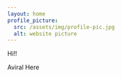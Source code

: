 ```yaml
---
layout: home
profile_picture:
  src: /assets/img/profile-pic.jpg
  alt: website picture
---
```


<p>
  Hi!!
</p>

<p>
  Aviral Here
</p>
